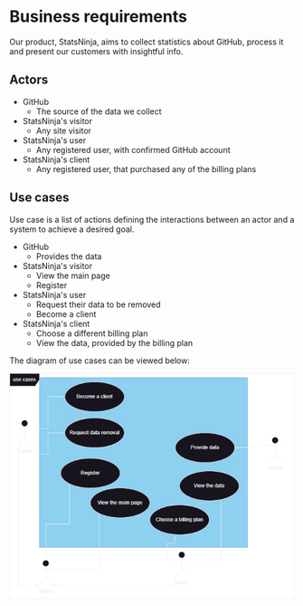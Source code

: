 # Business requirements

Our product, StatsNinja, aims to collect statistics about GitHub, process it and present our customers with insightful info.

## Actors

* GitHub
  * The source of the data we collect
* StatsNinja's visitor
  * Any site visitor
* StatsNinja's user
  * Any registered user, with confirmed GitHub account
* StatsNinja's client
  * Any registered user, that purchased any of the billing plans

## Use cases

Use case is a list of actions defining the interactions between an actor and a system to achieve a desired goal.

* GitHub
  * Provides the data
* StatsNinja's visitor
  * View the main page
  * Register
* StatsNinja's user
  * Request their data to be removed
  * Become a client
* StatsNinja's client
  * Choose a different billing plan
  * View the data, provided by the billing plan

The diagram of use cases can be viewed below:

![use_cases_diagram](figs/use_cases_diagram.png)
